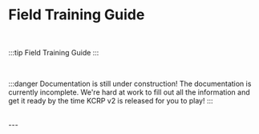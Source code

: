 # Field Training Guide

<br/>

:::tip Field Training Guide
:::

<br/>

:::danger Documentation is still under construction!
The documentation is currently incomplete. We're hard at work to fill out all the information and get it ready by the time KCRP v2 is released for you to play!
:::

<br/>
---
<br/>